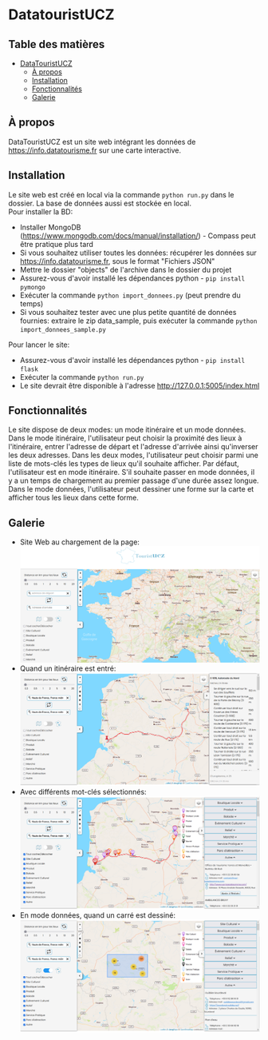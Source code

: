 # DatatouristUCZ


## Table des matières
- [DataTouristUCZ](#datatouristucz)
  - [À propos](#à-propos)
  - [Installation](#installation)
  - [Fonctionnalités](#fonctionnalités)
  - [Galerie](#galerie)


## À propos
DataTouristUCZ est un site web intégrant les données de https://info.datatourisme.fr sur une carte interactive.

## Installation
Le site web est créé en local via la commande ```python run.py``` dans le dossier. La base de données aussi est stockée en local.  
Pour installer la BD:
- Installer MongoDB (https://www.mongodb.com/docs/manual/installation/) - Compass peut être pratique plus tard
- Si vous souhaitez utiliser toutes les données: récupérer les données sur https://info.datatourisme.fr, sous le format "Fichiers JSON"
- Mettre le dossier "objects" de l'archive dans le dossier du projet
- Assurez-vous d'avoir installé les dépendances python - ```pip install pymongo```
- Exécuter la commande ```python import_donnees.py``` (peut prendre du temps)  
- Si vous souhaitez tester avec une plus petite quantité de données fournies: extraire le zip data_sample, puis exécuter la commande ```python import_donnees_sample.py```

Pour lancer le site:
- Assurez-vous d'avoir installé les dépendances python - ```pip install flask```
- Exécuter la commande ```python run.py```
- Le site devrait être disponible à l'adresse http://127.0.0.1:5005/index.html

## Fonctionnalités
Le site dispose de deux modes: un mode itinéraire et un mode données. Dans le mode itinéraire, l'utilisateur peut choisir la proximité des lieux à l'itinéraire, entrer l'adresse de départ et l'adresse d'arrivée ainsi qu'inverser les deux adresses. Dans les  deux modes, l'utilisateur peut choisir parmi une liste de mots-clés les types de lieux qu'il souhaite afficher.
Par défaut, l'utilisateur est en mode itinéraire. S'il souhaite passer en mode données, il y a un temps de chargement au premier passage d'une durée assez longue. Dans le mode données, l'utilisateur peut dessiner une forme sur la carte et afficher tous les lieux dans cette forme.

## Galerie
- Site Web au chargement de la page:
![Site web au chargement](images/site.png)
- Quand un itinéraire est entré:
![Site web avec itinéraire](images/route.png)
- Avec différents mot-clés sélectionnés:
![Site web avec itinéraire et mot-clés](images/infos.png)
- En mode données, quand un carré est dessiné:
![Site web en mode données avec un carré de dessiné](images/dessin.png)